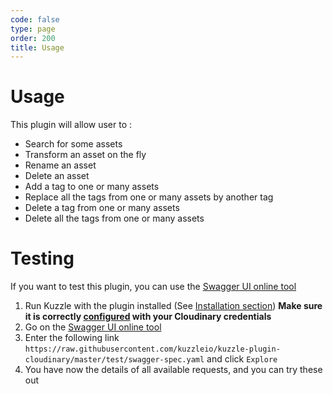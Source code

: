```yaml
--- 
code: false
type: page
order: 200
title: Usage
---
```


# Usage

This plugin will allow user to : 
- Search for some assets 
- Transform an asset on the fly
- Rename an asset 
- Delete an asset 
- Add a tag to one or many assets  
- Replace all the tags from one or many assets by another tag 
- Delete a tag from one or many assets  
- Delete all the tags from one or many assets  

# Testing 


If you want to test this plugin, you can use the [Swagger UI online tool](https://petstore.swagger.io)

1) Run Kuzzle with the plugin installed (See [Installation section](/official-plugins/cloudinary/1/essentials/installation)) **Make sure it is correctly [configured](/official-plugins/cloudinary/1/essentials/installation#configuration) with your Cloudinary credentials**
2) Go on the [Swagger UI online tool](https://petstore.swagger.io)
3) Enter the following link `https://raw.githubusercontent.com/kuzzleio/kuzzle-plugin-cloudinary/master/test/swagger-spec.yaml` and click `Explore`
4) You have now the details of all available requests, and you can try these out